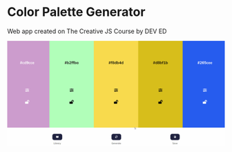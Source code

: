 # Color Palette Generator

Web app created on The Creative JS Course by DEV ED

![Presentation GIF](https://github.com/JosePedroSilva/colorPalette/blob/master//gif/color.gif)